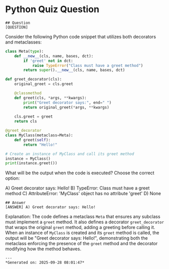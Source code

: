 # Python Quiz Question
    
    ## Question
    [QUESTION]
Consider the following Python code snippet that utilizes both decorators and metaclasses:

```python
class Meta(type):
    def __new__(cls, name, bases, dct):
        if 'greet' not in dct:
            raise TypeError("Class must have a greet method")
        return super().__new__(cls, name, bases, dct)

def greet_decorator(cls):
    original_greet = cls.greet

    @classmethod
    def greet(cls, *args, **kwargs):
        print("Greet decorator says:", end=" ")
        return original_greet(*args, **kwargs)
    
    cls.greet = greet
    return cls

@greet_decorator
class MyClass(metaclass=Meta):
    def greet(self):
        return "Hello!"

# Create an instance of MyClass and call its greet method
instance = MyClass()
print(instance.greet())
```

What will be the output when the code is executed? Choose the correct option:

A) Greet decorator says: Hello!
B) TypeError: Class must have a greet method
C) AttributeError: 'MyClass' object has no attribute 'greet'
D) None
    
    ## Answer
    [ANSWER] A) Greet decorator says: Hello!

Explanation: The code defines a metaclass `Meta` that ensures any subclass must implement a `greet` method. It also defines a decorator `greet_decorator` that wraps the original `greet` method, adding a greeting before calling it. When an instance of `MyClass` is created and its `greet` method is called, the output will be "Greet decorator says: Hello!", demonstrating both the metaclass enforcing the presence of the `greet` method and the decorator modifying how the method behaves.
    
    ---
    *Generated on: 2025-09-28 08:01:47*
    